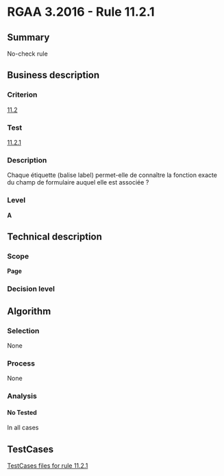 # RGAA 3.2016 - Rule 11.2.1

## Summary
No-check rule


## Business description

### Criterion
[11.2](http://references.modernisation.gouv.fr/rgaa-accessibilite/criteres.html#crit-11-2)

### Test
[11.2.1](http://references.modernisation.gouv.fr/rgaa-accessibilite/criteres.html#test-11-2-1)

### Description
Chaque étiquette (balise label) permet-elle de connaître la fonction exacte du champ de formulaire auquel elle est associée ?

### Level
**A**


## Technical description

### Scope
**Page**

### Decision level


## Algorithm

### Selection
None

### Process
None

### Analysis

#### No Tested
In all cases


##  TestCases

[TestCases files for rule 11.2.1](https://github.com/Asqatasun/Asqatasun/tree/RGAA_3.2016/rules/rules-rgaa3.2016/src/test/resources/testcases/rgaa32016/Rgaa32016Rule110201/)


